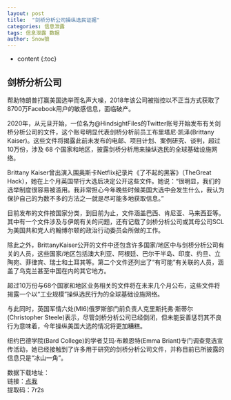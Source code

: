 ```yaml
---
layout: post
title:  "剑桥分析公司操纵选民证据"
categories: 信息泄露
tags: 信息泄露 数据
author: Snow狼
---
```




* content
{:toc}









## 剑桥分析公司

帮助特朗普打赢美国选举而名声大噪，2018年该公司被指控以不正当方式获取了8700万Facebook用户的敏感信息，面临破产。

2020年，从元旦开始，一位名为@HindsightFiles的Twitter账号开始发布有关剑桥分析公司的文件，这个账号明显代表剑桥分析前员工布里塔尼·凯泽(Brittany Kaiser)。这些文件将揭露此前未发布的电邮、项目计划、案例研究、谈判，超过10万份，涉及 68 个国家和地区，披露剑桥分析用来操纵选民的全球基础设施网络。

Brittany Kaiser曾出演入围奥斯卡Netflix纪录片《了不起的黑客》（TheGreat Hack），她在上个月英国举行大选后决定公开这些文件。她说：“很明显，我们的选举制度很容易被滥用。我非常担心今年晚些时候美国大选中会发生什么，我认为保护自己的为数不多的方法之一就是尽可能多地获取信息。”

目前发布的文件按国家分类，到目前为止，文件涵盖巴西、肯尼亚、马来西亚等。其中有一个文件涉及与伊朗有关的问题，还有记载了剑桥分析公司或其母公司SCL为美国共和党人约翰博尔顿的政治行动委员会所做的工作。

除此之外，BrittanyKaiser公开的文件中还包含许多国家/地区中与剑桥分析公司有关的人员，这些国家/地区包括澳大利亚、阿根廷、巴尔干半岛、印度、约旦、立陶宛、菲律宾、瑞士和土耳其等。第二个文件还列出了“有可能”有关联的人员，涵盖了乌克兰甚至中国在内的其它地方。

超过10万份与68个国家和地区业务相关的文件将在未来几个月公布，这些文件将揭露一个以“工业规模”操纵选民行为的全球基础设施网络。

与此同时，英国军情六处(MI6)俄罗斯部门前负责人克里斯托弗·斯蒂尔(Christopher Steele)表示，尽管剑桥分析公司已经倒闭，但未能妥善惩罚其不良行为意味着，今年操纵美国大选的情况将更加糟糕。

纽约巴德学院(Bard College)的学者艾玛·布赖恩特(Emma Briant)专门调查竞选宣传活动，她已经接触到了许多用于研究的剑桥分析公司文件，并称目前已所披露的信息只是“冰山一角”。

数据下载地址：  
链接：[点我](https://pan.baidu.com/s/1jrlxB7BB-9Ua8l3mPil9aQ)  
提取码：7r2s  
